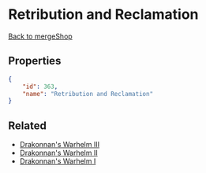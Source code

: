 # Retribution and Reclamation

<no description available>

[Back to mergeShop](../merge-shops.md)

## Properties

```json
{
    "id": 363,
    "name": "Retribution and Reclamation"
}
```

## Related

- [Drakonnan's Warhelm III](../items/20800-drakonnan-s-warhelm-iii.md)
- [Drakonnan's Warhelm II](../items/20799-drakonnan-s-warhelm-ii.md)
- [Drakonnan's Warhelm I](../items/20798-drakonnan-s-warhelm-i.md)

